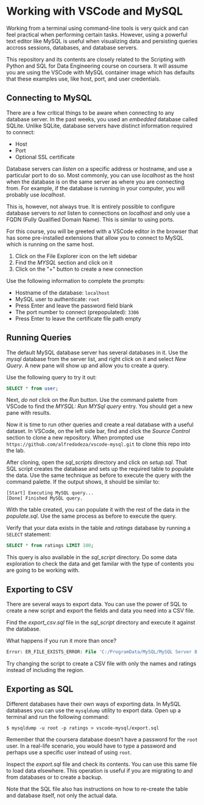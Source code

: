 # Working with VSCode and MySQL
Working from a terminal using command-line tools is very quick and can feel practical when performing certain tasks. However, using a powerful text editor like MySQL is useful when visualizing data and persisting queries accross sessions, databases, and database servers.

This repository and its contents are closely related to the Scripting with Python and SQL for Data Engineering course on coursera. It will assume you are using the VSCode with MySQL container image which has defaults that these examples use, like host, port, and user credentials.

## Connecting to MySQL

There are a few critical things to be aware when connecting to any database server. In the past weeks, you used an _embedded_ database called SQLite. Unlike SQLite, database servers have distinct information required to connect:

* Host
* Port
* Optional SSL certificate

Database servers can _listen_ on a specific address or hostname, and use a particular port to do so. Most commonly, you can use _localhost_ as the host when the database is on the same server as where you are connecting from. For example, if the database is running in your computer, you will probably use _localhost_.

This is, however, not always true. It is entirely possible to configure database servers to _not_ listen to connections on _localhost_ and only use a FQDN (Fully Qualified Domain Name). This is similar to using ports.

For this course, you will be greeted with a VSCode editor in the browser that has some pre-installed extensions that allow you to connect to MySQL which is running on the same host.

1. Click on the File Explorer icon on the left sidebar
1. Find the _MYSQL_ section and click on it
1. Click on the "+" button to create a new connection

Use the following information to complete the prompts:

* Hostname of the database: `localhost`
* MySQL user to authenticate: `root`
* Press Enter and leave the password field blank
* The port number to connect (prepopulated): `3306`
* Press Enter to leave the certificate file path empty


## Running Queries

The default MySQL database server has several databases in it. Use the _mysql_ database from the server list, and right click on it and select _New Query_. A new pane will show up and allow you to create a query.


Use the following query to try it out:

```sql
SELECT * from user;
```

Next, _do not_ click on the _Run_ button. Use the command palette from VSCode to find the _MYSQL: Run MYSql query_ entry. You should get a new pane with results.

Now it is time to run other queries and create a real database with a useful dataset. In VSCode, on the left side bar, find and click the _Source Control_ section to clone a new repository. When prompted use `https://github.com/alfredodeza/vscode-mysql.git` to clone this repo into the lab.

After cloning, open the _sql_scripts_ directory and click on _setup.sql_. That SQL script creates the database and sets up the required table to populate the data. Use the same technique as before to execute the query with the command palette. If the output shows, it should be similar to:

```
[Start] Executing MySQL query...
[Done] Finished MySQL query.
```

With the table created, you can populate it with the rest of the data in the _populate.sql_. Use the same process as before to execute the query.

Verify that your data exists in the table and _ratings_ database by running a `SELECT` statement:

```sql
SELECT * from ratings LIMIT 100;
```

This query is also available in the _sql_script_ directory. Do some data exploration to check the data and get familar with the type of contents you are going to be working with.

## Exporting to CSV

There are several ways to export data. You can use the power of SQL to create a new script and export the fields and data you need into a CSV file.

Find the _export_csv.sql_ file in the _sql_script_ directory and execute it against the database.

What happens if you run it more than once?
```sql
Error: ER_FILE_EXISTS_ERROR: File 'C:/ProgramData/MySQL/MySQL Server 8.0/Uploads/table.csv' already exists
```

Try changing the script to create a CSV file with only the names and ratings instead of including the region.


## Exporting as SQL

Different databases have their own ways of exporting data. In MySQL databases you can use the `mysqldump` utility to export data. Open up a terminal and run the following command:

```
$ mysqldump -u root -p ratings > vscode-mysql/export.sql
```

Remember that the coursera database doesn't have a password for the `root` user. In a real-life scenario, you would have to type a password and perhaps use a specific user instead of using `root`.

Inspect the _export.sql_ file and check its contents. You can use this same file to load data elsewhere. This operation is useful if you are migrating to and from databases or to create a backup.

Note that the SQL file also has instructions on how to re-create the table and database itself, not only the actual data.
